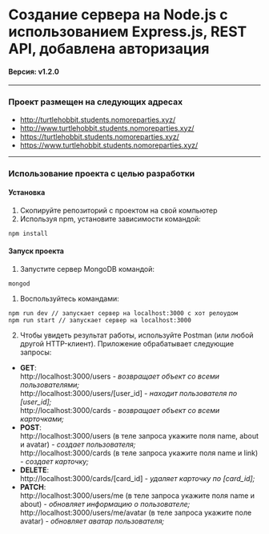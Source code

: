 # Создание сервера на Node.js с использованием Express.js, REST API, добавлена авторизация
#### Версия: v1.2.0 
---
### Проект размещен на следующих адресах
  + http://turtlehobbit.students.nomoreparties.xyz/
  + http://www.turtlehobbit.students.nomoreparties.xyz/
  + https://turtlehobbit.students.nomoreparties.xyz/
  + https://www.turtlehobbit.students.nomoreparties.xyz/
---
### Использование проекта с целью разработки
#### Установка
1. Скопируйте репозиторий с проектом на свой компьютер
2. Используя npm, установите зависимости командой:  
```
npm install
```

#### Запуск проекта 
1. Запустите сервер MongoDB командой:
```
mongod
```
1. Воспользуйтесь командами:  
```
npm run dev // запускает сервер на localhost:3000 с хот релоудом
npm run start // запускает сервер на localhost:3000
```
2. Чтобы увидеть результат работы, используйте Postman (или любой другой HTTP-клиент). Приложение обрабатывает следующие запросы:  
  + <b>GET</b>:  
http://localhost:3000/users - <em>возвращает объект со всеми пользователями;</em>  
http://localhost:3000/users/[user_id] - <em>находит пользователя по [user_id];</em>  
http://localhost:3000/cards - <em>возвращает объект со всеми карточками;</em>  
  + <b>POST</b>:  
http://localhost:3000/users (в теле запроса укажите поля name, about и avatar) - <em>создает пользователя;</em>   
http://localhost:3000/cards (в теле запроса укажите поля name и link) - <em>создает карточку;</em>  
  + <b>DELETE</b>:  
http://localhost:3000/cards/[card_id] - <em>удаляет карточку по [card_id];</em>  
  + <b>PATCH</b>:  
http://localhost:3000/users/me (в теле запроса укажите поля name и about) - <em>обновляет информацию о пользователе;</em>  
http://localhost:3000/users/me/avatar (в теле запроса укажите поле avatar) - <em>обновляет аватар пользователя;</em>  
